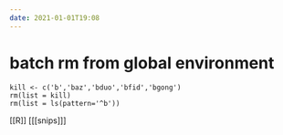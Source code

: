 ```yaml
---
date: 2021-01-01T19:08
---
```


# batch rm from global environment

    kill <- c('b','baz','bduo','bfid','bgong')
    rm(list = kill)
    rm(list = ls(pattern='^b'))
    
[[R]]
[[[snips]]]